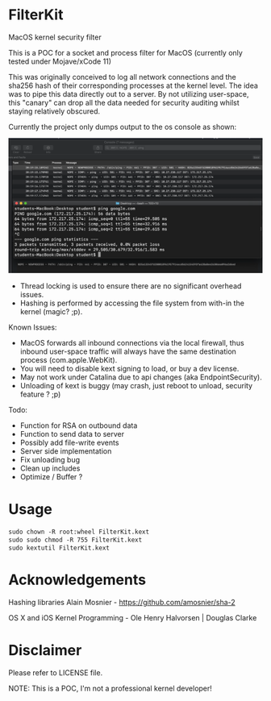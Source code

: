 # FilterKit
MacOS kernel security filter

This is a POC for a socket and process filter for MacOS (currently only tested under Mojave/xCode 11)

This was originally conceived to log all network connections and the sha256 hash of their corresponding processes at the kernel level. The idea was to pipe this data directly out to a server. By not utilizing user-space, this "canary" can drop all the data needed for security auditing whilst staying relatively obscured.

Currently the project only dumps output to the os console as shown:

![](example.png)

- Thread locking is used to ensure there are no significant overhead issues.
- Hashing is performed by accessing the file system from with-in the kernel (magic? ;p).

Known Issues:
- MacOS forwards all inbound connections via the local firewall, thus inbound user-space traffic will always have the same destination process (com.apple.WebKit).
- You will need to disable kext signing to load, or buy a dev license.
- May not work under Catalina due to api changes (aka EndpointSecurity).
- Unloading of kext is buggy (may crash, just reboot to unload, security feature ? ;p)

Todo:
- Function for RSA on outbound data
- Function to send data to server
- Possibly add file-write events
- Server side implementation
- Fix unloading bug
- Clean up includes
- Optimize / Buffer ?

# Usage
```
sudo chown -R root:wheel FilterKit.kext
sudo sudo chmod -R 755 FilterKit.kext
sudo kextutil FilterKit.kext
```

# Acknowledgements	

Hashing libraries Alain Mosnier - https://github.com/amosnier/sha-2

OS X and iOS Kernel Programming - Ole Henry Halvorsen | Douglas Clarke

# Disclaimer

Please refer to LICENSE file.

NOTE: This is a POC, I'm not a professional kernel developer!
